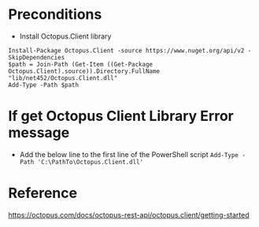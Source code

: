 # Preconditions
* Install Octopus.Client library
```
Install-Package Octopus.Client -source https://www.nuget.org/api/v2 -SkipDependencies
$path = Join-Path (Get-Item ((Get-Package Octopus.Client).source)).Directory.FullName "lib/net452/Octopus.Client.dll"
Add-Type -Path $path
```

# If get Octopus Client Library Error message
* Add the below line to the first line of the PowerShell script
`Add-Type -Path 'C:\PathTo\Octopus.Client.dll'`

# Reference

https://octopus.com/docs/octopus-rest-api/octopus.client/getting-started


